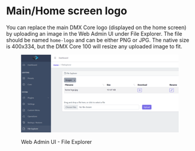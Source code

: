 # Main/Home screen logo

You can replace the main DMX Core logo (displayed on the home screen) by uploading an image in the Web Admin UI under File Explorer. The file should be named `home-logo` and can be either PNG or JPG. The native size is 400x334, but the DMX Core 100 will resize any uploaded image to fit.

<figure><img src="../.gitbook/assets/image (5).png" alt=""><figcaption><p>Web Admin UI - File Explorer</p></figcaption></figure>

